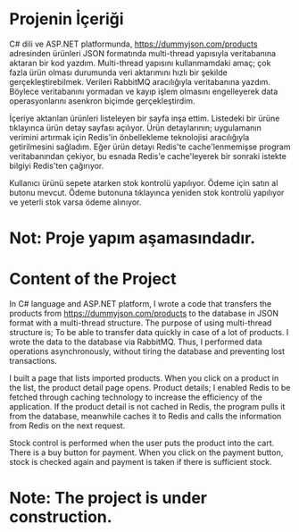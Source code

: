 # Projenin İçeriği
C# dili ve ASP.NET platformunda, https://dummyjson.com/products adresinden ürünleri JSON formatında multi-thread yapısıyla veritabanına aktaran bir kod yazdım. Multi-thread yapısını kullanmamdaki amaç; çok fazla ürün olması durumunda veri aktarımını hızlı bir şekilde gerçekleştirebilmek. Verileri RabbitMQ aracılığıyla veritabanına yazdım. Böylece veritabanını yormadan ve kayıp işlem olmasını engelleyerek data operasyonlarını asenkron biçimde gerçekleştirdim.

İçeriye aktarılan ürünleri listeleyen bir sayfa inşa ettim. Listedeki bir ürüne tıklayınca ürün detay sayfası açılıyor. Ürün detaylarının; uygulamanın verimini artırmak için Redis'in önbellekleme teknolojisi aracılığıyla getirilmesini sağladım. Eğer ürün detayı Redis'te cache'lenmemişse program veritabanından çekiyor, bu esnada Redis'e cache'leyerek bir  sonraki istekte bilgiyi Redis'ten çağırıyor.

Kullanıcı ürünü sepete atarken stok kontrolü yapılıyor. Ödeme için satın al butonu mevcut. Ödeme butonuna tıklayınca yeniden stok kontrolü yapılıyor ve yeterli stok varsa ödeme alınıyor.

# Not: Proje yapım aşamasındadır.

# Content of the Project
In C# language and ASP.NET platform, I wrote a code that transfers the products from https://dummyjson.com/products to the database in JSON format with a multi-thread structure. The purpose of using multi-thread structure is; To be able to transfer data quickly in case of a lot of products. I wrote the data to the database via RabbitMQ. Thus, I performed data operations asynchronously, without tiring the database and preventing lost transactions.

I built a page that lists imported products. When you click on a product in the list, the product detail page opens. Product details; I enabled Redis to be fetched through caching technology to increase the efficiency of the application. If the product detail is not cached in Redis, the program pulls it from the database, meanwhile caches it to Redis and calls the information from Redis on the next request.

Stock control is performed when the user puts the product into the cart. There is a buy button for payment. When you click on the payment button, stock is checked again and payment is taken if there is sufficient stock.

# Note: The project is under construction.
